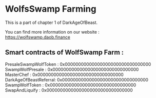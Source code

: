# WolfsSwamp Farming 

This is a part of chapter 1 of DarkAgeOfBeast.

You can find more information on our website :
https://wolfswamp.daob.finance

## Smart contracts of WolfSwamp Farm :

PresaleSwampWolfToken : 0x00000000000000000000000000000000
SwampWolfPresale      : 0x00000000000000000000000000000000
MasterChef            : 0x00000000000000000000000000000000
DarkAgeOfBeastReferral: 0x00000000000000000000000000000000
SwampWolfToken        : 0x00000000000000000000000000000000
SwapAndLiquify        : 0x00000000000000000000000000000000
